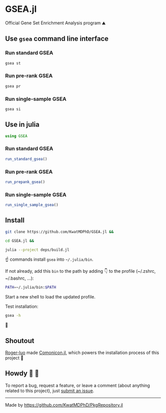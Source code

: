 # GSEA.jl

Official Gene Set Enrichment Analysis program :mountain:

## Use `gsea` command line interface

### Run standard GSEA

```sh
gsea st
```

### Run pre-rank GSEA

```sh
gsea pr
```

### Run single-sample GSEA

```sh
gsea si
```

## Use in julia

```jl
using GSEA
```

### Run standard GSEA

```jl
run_standard_gsea()
```

### Run pre-rank GSEA

```jl
run_prepank_gsea()
```

### Run single-sample GSEA

```jl
run_single_sample_gsea()
```

## Install

```sh
git clone https://github.com/KwatMDPhD/GSEA.jl &&

cd GSEA.jl &&

julia --project deps/build.jl
```

:point_up: commands install `gsea` into `~/.julia/bin`.

If not already, add this `bin` to the path by adding :point_down: to the profile (~/.zshrc, ~/.bashrc, ...):

```sh
PATH=~/.julia/bin:$PATH
```

Start a new shell to load the updated profile.

Test installation:

```sh
gsea -h
```

:tada:

## Shoutout

[Roger-luo](https://github.com/Roger-luo) made [Comonicon.jl](https://github.com/comonicon/Comonicon.jl), which powers the installation process of this project :raised_hands:

## Howdy :wave: :cowboy_hat_face:

To report a bug, request a feature, or leave a comment (about anything related to this project), just [submit an issue](https://github.com/KwatMDPhD/GSEA.jl/issues/new/choose).

---

Made by https://github.com/KwatMDPhD/PkgRepository.jl
